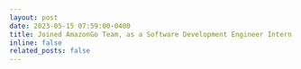 ```yaml
---
layout: post
date: 2023-05-15 07:59:00-0400
title: Joined AmazonGo Team, as a Software Development Engineer Intern
inline: false
related_posts: false
---
```


